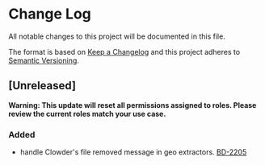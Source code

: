 # Change Log
All notable changes to this project will be documented in this file.

The format is based on [Keep a Changelog](http://keepachangelog.com/)
and this project adheres to [Semantic Versioning](http://semver.org/).

## [Unreleased]
**Warning: This update will reset all permissions assigned to roles. 
Please review the current roles match your use case.**

### Added
- handle Clowder's file removed message in geo extractors.
[BD-2205](https://opensource.ncsa.illinois.edu/jira/browse/BD-2205)